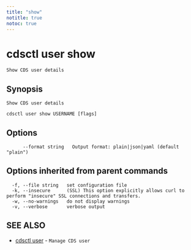 ```yaml
---
title: "show"
notitle: true
notoc: true
---
```

# cdsctl user show

`Show CDS user details`

## Synopsis

`Show CDS user details`

```
cdsctl user show USERNAME [flags]
```

## Options

```
      --format string   Output format: plain|json|yaml (default "plain")
```

## Options inherited from parent commands

```
  -f, --file string   set configuration file
  -k, --insecure      (SSL) This option explicitly allows curl to perform "insecure" SSL connections and transfers.
  -w, --no-warnings   do not display warnings
  -v, --verbose       verbose output
```

## SEE ALSO

* [cdsctl user](/docs/components/cdsctl/user/)	 - `Manage CDS user`

